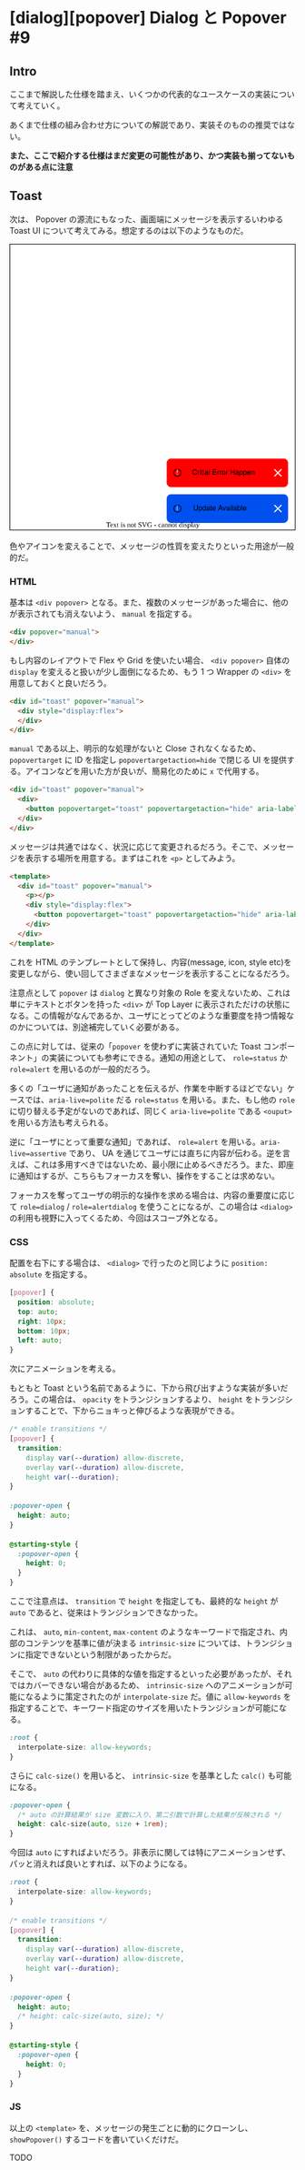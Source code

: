 # [dialog][popover] Dialog と Popover #9

## Intro

ここまで解説した仕様を踏まえ、いくつかの代表的なユースケースの実装について考えていく。

あくまで仕様の組み合わせ方についての解説であり、実装そのものの推奨ではない。

**また、ここで紹介する仕様はまだ変更の可能性があり、かつ実装も揃ってないものがある点に注意**


## Toast

次は、 Popover の源流にもなった、画面端にメッセージを表示するいわゆる Toast UI について考えてみる。想定するのは以下のようなものだ。

![画面の右下に表示される　Toast UI](./toast.drawio.svg#400x400)

色やアイコンを変えることで、メッセージの性質を変えたりといった用途が一般的だ。


### HTML

基本は `<div popover>` となる。また、複数のメッセージがあった場合に、他のが表示されても消えないよう、 `manual` を指定する。

```html
<div popover="manual">
</div>
```

もし内容のレイアウトで Flex や Grid を使いたい場合、 `<div popover>` 自体の `display` を変えると扱いが少し面倒になるため、もう 1 つ Wrapper の `<div>` を用意しておくと良いだろう。

```html
<div id="toast" popover="manual">
  <div style="display:flex">
  </div>
</div>
```

`manual` である以上、明示的な処理がないと Close されなくなるため、`popovertarget` に ID を指定し `popovertargetaction=hide` で閉じる UI を提供する。アイコンなどを用いた方が良いが、簡易化のために `x` で代用する。

```html
<div id="toast" popover="manual">
  <div>
    <button popovertarget="toast" popovertargetaction="hide" aria-label="close">x</button>
  </div>
</div>
```

メッセージは共通ではなく、状況に応じて変更されるだろう。そこで、メッセージを表示する場所を用意する。まずはこれを `<p>` としてみよう。

```html
<template>
  <div id="toast" popover="manual">
    <p></p>
    <div style="display:flex">
      <button popovertarget="toast" popovertargetaction="hide" aria-label="close">x</button>
    </div>
  </div>
</template>
```

これを HTML のテンプレートとして保持し、内容(message, icon, style etc)を変更しながら、使い回してさまざまなメッセージを表示することになるだろう。

注意点として `popover` は `dialog` と異なり対象の Role を変えないため、これは単にテキストとボタンを持った `<div>` が Top Layer に表示されただけの状態になる。この情報がなんであるか、ユーザにとってどのような重要度を持つ情報なのかについては、別途補完していく必要がある。

この点に対しては、従来の「`popover` を使わずに実装されていた Toast コンポーネント」の実装についても参考にできる。通知の用途として、 `role=status` か `role=alert` を用いるのが一般的だろう。

多くの「ユーザに通知があったことを伝えるが、作業を中断するほどでない」ケースでは、`aria-live=polite` だる `role=status` を用いる。また、もし他の `role` に切り替える予定がないのであれば、同じく `aria-live=polite` である `<ouput>` を用いる方法も考えられる。

逆に「ユーザにとって重要な通知」であれば、 `role=alert` を用いる。`aria-live=assertive` であり、 UA を通じてユーザには直ちに内容が伝わる。逆を言えば、これは多用すべきではないため、最小限に止めるべきだろう。また、即座に通知はするが、こちらもフォーカスを奪い、操作をすることは求めない。

フォーカスを奪ってユーザの明示的な操作を求める場合は、内容の重要度に応じて `role=dialog` / `role=alertdialog` を使うことになるが、この場合は `<dialog>` の利用も視野に入ってくるため、今回はスコープ外となる。



### CSS

配置を右下にする場合は、 `<dialog>` で行ったのと同じように `position: absolute` を指定する。

```css
[popover] {
  position: absolute;
  top: auto;
  right: 10px;
  bottom: 10px;
  left: auto;
}
```

次にアニメーションを考える。

もともと Toast という名前であるように、下から飛び出すような実装が多いだろう。この場合は、 `opacity` をトランジションするより、 `height` をトランジションすることで、下からニョキっと伸びるような表現ができる。

```css
/* enable transitions */
[popover] {
  transition:
    display var(--duration) allow-discrete,
    overlay var(--duration) allow-discrete,
    height var(--duration);
}

:popover-open {
  height: auto;
}

@starting-style {
  :popover-open {
    height: 0;
  }
}
```

ここで注意点は、 `transition` で `height` を指定しても、最終的な `height` が `auto` であると、従来はトランジションできなかった。

これは、 `auto`, `min-content`, `max-content` のようなキーワードで指定され、内部のコンテンツを基準に値が決まる `intrinsic-size` については、トランジションに指定できないという制限があったからだ。

そこで、 `auto` の代わりに具体的な値を指定するといった必要があったが、それではカバーできない場合があるため、 `intrinsic-size` へのアニメーションが可能になるように策定されたのが `interpolate-size` だ。値に `allow-keywords` を指定することで、キーワード指定のサイズを用いたトランジションが可能になる。

```css
:root {
  interpolate-size: allow-keywords;
}
```

さらに `calc-size()` を用いると、 `intrinsic-size` を基準とした `calc()` も可能になる。


```css
:popover-open {
  /* auto の計算結果が size 変数に入り、第二引数で計算した結果が反映される */
  height: calc-size(auto, size + 1rem);
}
```

今回は `auto` にすればよいだろう。非表示に関しては特にアニメーションせず、パッと消えれば良いとすれば、以下のようになる。

```css
:root {
  interpolate-size: allow-keywords;
}

/* enable transitions */
[popover] {
  transition:
    display var(--duration) allow-discrete,
    overlay var(--duration) allow-discrete,
    height var(--duration);
}

:popover-open {
  height: auto;
  /* height: calc-size(auto, size); */
}

@starting-style {
  :popover-open {
    height: 0;
  }
}
```

### JS

以上の `<template>` を、メッセージの発生ごとに動的にクローンし、 `showPopover()` するコードを書いていくだけだ。

TODO